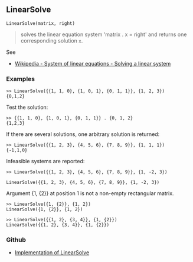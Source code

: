 ## LinearSolve

```
LinearSolve(matrix, right)
```

> solves the linear equation system 'matrix . x = right' and returns one corresponding solution `x`.

See
* [Wikipedia - System of linear equations - Solving a linear system](https://en.wikipedia.org/wiki/System_of_linear_equations#Solving_a_linear_system)

### Examples	

```
>> LinearSolve({{1, 1, 0}, {1, 0, 1}, {0, 1, 1}}, {1, 2, 3})
{0,1,2}
```

Test the solution:

```
>> {{1, 1, 0}, {1, 0, 1}, {0, 1, 1}} . {0, 1, 2}
{1,2,3}
```

If there are several solutions, one arbitrary solution is returned:

```
>> LinearSolve({{1, 2, 3}, {4, 5, 6}, {7, 8, 9}}, {1, 1, 1})
{-1,1,0}
```

Infeasible systems are reported:

```
>> LinearSolve({{1, 2, 3}, {4, 5, 6}, {7, 8, 9}}, {1, -2, 3}) 
 
LinearSolve({{1, 2, 3}, {4, 5, 6}, {7, 8, 9}}, {1, -2, 3})
```

Argument {1, {2}} at position 1 is not a non-empty rectangular matrix.

```
>> LinearSolve({1, {2}}, {1, 2})
LinearSolve({1, {2}}, {1, 2})

>> LinearSolve({{1, 2}, {3, 4}}, {1, {2}}) 
LinearSolve({{1, 2}, {3, 4}}, {1, {2}})
```

### Github

* [Implementation of LinearSolve](https://github.com/axkr/symja_android_library/blob/master/symja_android_library/matheclipse-core/src/main/java/org/matheclipse/core/builtin/LinearAlgebra.java#L2699) 
